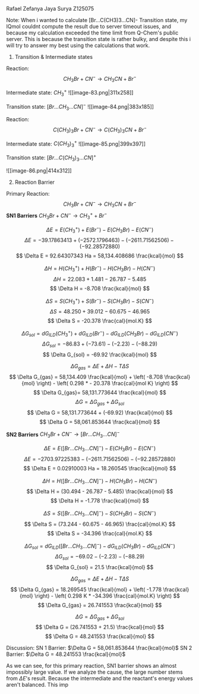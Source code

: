 Rafael Zefanya Jaya Surya
Z125075

Note:
When i wanted to calculate \[Br...C(CH3)3...CN]- Transition state, my IQmol couldnt compute the result due to server timeout issues, and because my calculation exceeded the time limit from Q-Chem's public server. 
This is because the transition state is rather bulky, and despite this i will try to answer my best using the calculations that work.

1. Transition & Intermediate states

Reaction:
$$
CH_{3}Br + CN^{-} \to CH_{3}CN+Br^{-}
$$

Intermediate state:
$CH_{3}^{+}$
![[image-83.png|311x258]]

Transition state:
$[Br\dots CH_{3}\dots CN]^{-}$
![[image-84.png|383x185]]

Reaction:
$$
C(CH_{3})_{3}Br + CN^{-} \to C(CH_{3})_{3}CN + Br^{-}
$$

Intermediate state:
$C(CH_{3})_{3}^{+}$
![[image-85.png|399x397]]

Transition state:
$[Br\dots C(CH_{3})_{3}\dots CN]^{+}$

![[image-86.png|414x312]]


2. Reaction Barrier

Primary Reaction:
$$
CH_{3}Br + CN^{-} \to CH_{3}CN + Br^{-}
$$
**SN1 Barriers**
$CH_{3}Br + CN^{-}\to CH_{3}^{+}+ Br^{-}$

$$
\Delta E = E(CH_{3}^{+}) + E(Br^{-}) - E(CH_{3}Br) - E(CN^{-})
$$
$$
\Delta E = -39.17863413 + (-2572.1796463) - (-2611.71562506) - (-92.28572880)
$$
$$
\Delta E = 92.64307343 Ha = 58,134.408686 \frac{kcal}{mol}
$$

$$
\Delta H = H(CH_{3}^{+}) + H(Br^{-}) - H(CH_{3}Br) - H(CN^{-})
$$
$$
\Delta H = 22.083 + 1.481 - 26.787 - 5.485
$$
$$
\Delta H = -8.708 \frac{kcal}{mol}
$$

$$
\Delta S = S(CH_{3}^{+}) + S(Br^{-}) - S(CH_{3}Br) - S(CN^{-})
$$
$$
\Delta S = 48.250 + 39.012 - 60.675 - 46.965
$$
$$
\Delta S = -20.378 \frac{cal}{mol.K}
$$

$$
\Delta G_{sol} = dG_{ILD}(CH_{3}^{+}) + dG_{ILD} (Br^{-}) - dG_{ILD}(CH_{3}Br) - dG_{ILD}(CN^{-})
$$
$$
\Delta G_{sol} = -86.83 + (-73.61) - (-2.23) - (-88.29)
$$
$$
\Delta G_{sol} = -69.92 \frac{kcal}{mol}
$$

$$
\Delta G_{gas} = \Delta E + \Delta H - T \Delta S
$$
$$
\Delta G_{gas} = 58,134.409 \frac{kcal}{mol} + \left( -8.708 \frac{kcal}{mol} \right) - \left( 0.298 * - 20.378 \frac{cal}{mol K} \right)
$$
$$
\Delta G_{gas}= 58,131.773644 \frac{kcal}{mol}
$$
$$
\Delta G = \Delta G_{gas} + \Delta G_{sol}
$$
$$
\Delta G = 58,131.773644 + (-69.92) \frac{kcal}{mol}
$$
$$
\Delta G = 58,061.853644 \frac{kcal}{mol}
$$

**SN2 Barriers**
$CH_{3}Br  + CN^{-} \to [Br\dots CH_{3}\dots CN]^{-}$

$$
\Delta E = E([Br\dots CH_{3}\dots CN]^{-}) - E(CH_{3}Br) - E(CN^{-})
$$
$$
\Delta E = -2703.97225383 - (-2611.71562506) - (-92.28572880)
$$
$$
\Delta E = 0.02910003 Ha = 18.260545 \frac{kcal}{mol}
$$

$$
\Delta H = H([Br\dots CH_{3}\dots CN]^{-}) - H(CH_{3}Br) - H(CN^{-})
$$
$$
\Delta H = (30.494 - 26.787 - 5.485) \frac{kcal}{mol}
$$
$$
\Delta H = -1.778 \frac{kcal}{mol}
$$

$$
\Delta S = S([Br\dots CH_{3}\dots CN]^{-}) - S(CH_{3}Br) - S(CN^{-})
$$
$$
\Delta S = (73.244 - 60.675 - 46.965) \frac{cal}{mol.K}
$$
$$
\Delta S = -34.396 \frac{cal}{mol.K}
$$

$$
\Delta G_{sol} = dG_{ILD}([Br\dots CH_{3}\dots CN]^{-}) - dG_{ILD}(CH_{3}Br) - dG_{ILD}(CN^{-})
$$
$$
\Delta G_{sol} = -69.02 - (-2.23) - (-88.29)
$$
$$
\Delta G_{sol} = 21.5 \frac{kcal}{mol}
$$

$$
\Delta G_{gas} = \Delta E + \Delta H - T \Delta S
$$
$$
\Delta G_{gas} = 18.269545 \frac{kcal}{mol} + \left( -1.778 \frac{kcal}{mol} \right) - \left( 0.298 K * -34.396 \frac{cal}{mol.K} \right)
$$
$$
\Delta G_{gas} = 26.741553 \frac{kcal}{mol}
$$

$$
\Delta G = \Delta G_{gas} + \Delta G_{sol}
$$
$$
\Delta G = (26.741553 + 21.5) \frac{kcal}{mol}
$$
$$
\Delta G = 48.241553 \frac{kcal}{mol}
$$

Discussion:
SN 1 Barrier: $\Delta G = 58,061.853644 \frac{kcal}{mol}$
SN 2 Barrier: $\Delta G = 48.241553 \frac{kcal}{mol}$

As we can see, for this primary reaction, SN1 barrier shows an almost impossibly large value. If we analyze the cause, the large number stems from $\Delta E$'s result. Because the intermediate and the reactant's energy values aren't balanced. 
This imp